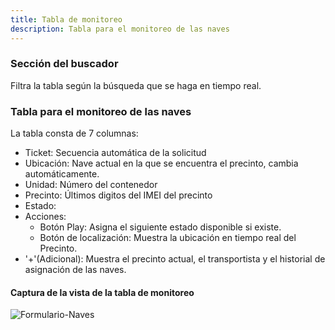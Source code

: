 ```yaml
---
title: Tabla de monitoreo
description: Tabla para el monitoreo de las naves
---
```


### Sección del buscador

Filtra la tabla según la búsqueda que se haga en tiempo real.

### Tabla para el monitoreo de las naves

La tabla consta de 7 columnas:

- Ticket: Secuencia automática de la solicitud
- Ubicación: Nave actual en la que se encuentra el precinto, cambia automáticamente.
- Unidad: Número del contenedor
- Precinto: Últimos digitos del IMEI del precinto
- Estado:
- Acciones:
  - Botón Play: Asigna el siguiente estado disponible si existe.
  - Botón de localización: Muestra la ubicación en tiempo real del Precinto.
- '+'(Adicional): Muestra el precinto actual, el transportista y el historial de asignación de las naves.

#### Captura de la vista de la tabla de monitoreo

![Formulario-Naves](/lbc-documentation/img/form_ship.png)
